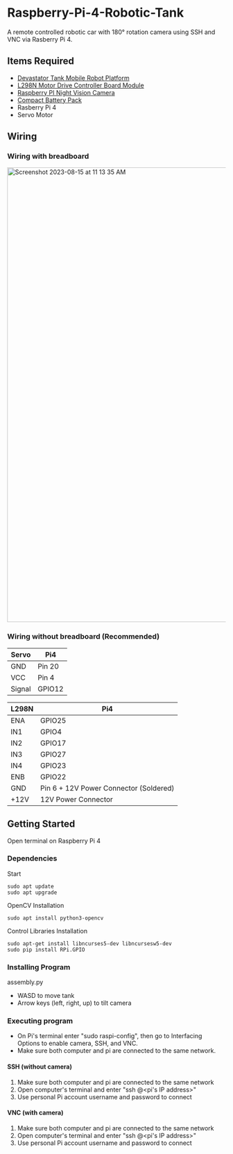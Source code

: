 # Raspberry-Pi-4-Robotic-Tank
A remote controlled robotic car with 180° rotation camera using SSH and VNC via Rasberry Pi 4.

## Items Required
* [Devastator Tank Mobile Robot Platform](https://www.amazon.com/dp/B014L1CF1K/ref=twister_B07YKSF8N7?_encoding=UTF8&th=1)
* [L298N Motor Drive Controller Board Module](https://www.amazon.com/Qunqi-Controller-Module-Stepper-Arduino/dp/B014KMHSW6/ref=asc_df_B014KMHSW6/?tag=hyprod-20&linkCode=df0&hvadid=167139094796&hvpos=&hvnetw=g&hvrand=8299905979766944063&hvpone=&hvptwo=&hvqmt=&hvdev=c&hvdvcmdl=&hvlocint=&hvlocphy=9021712&hvtargid=pla-306436938191&psc=1)
* [Raspberry PI Night Vision Camera](https://www.amazon.com/Raspberry-Camera-Webcam-OV5647-Adjustment/dp/B08QFM8TVV/ref=sr_1_1?crid=1AK0GBTKWLG6K&keywords=night+vision+camera+raspberry+pi&qid=1692113148&s=financial&sprefix=night+vision+camera+ras%2Cfinancial%2C99&sr=1-1)
* [Compact Battery Pack](https://www.amazon.com/EnergyQC-Portable-Ultra-Compact-Compatible-More-Black/dp/B0B12721V3/ref=sr_1_15?hvadid=174280170623&hvdev=c&hvlocphy=9021712&hvnetw=g&hvqmt=e&hvrand=5657593413140322175&hvtargid=kwd-1670787748&hydadcr=24659_9648993&keywords=usb%2Bbattery%2Bpack&qid=1691595030&sr=8-15&th=1)
* Rasberry Pi 4
* Servo Motor

## Wiring
### Wiring with breadboard
<img width="1049" alt="Screenshot 2023-08-15 at 11 13 35 AM" src="https://github.com/ChalmersPhua00/Raspberry-Pi-4-Robotic-Tank/assets/107158272/210f5ba8-1a1e-4f4a-b8df-810a26f585cf">

### Wiring without breadboard (Recommended)
| Servo  | Pi4 |
| ------------- | ------------- |
| GND  | Pin 20 |
| VCC  | Pin 4 |
| Signal  | GPIO12 |

| L298N  | Pi4 |
| ------------- | ------------- |
| ENA  | GPIO25 |
| IN1  | GPIO4 |
| IN2  | GPIO17 |
| IN3  | GPIO27 |
| IN4  | GPIO23 |
| ENB  | GPIO22 |
| GND  | Pin 6 + 12V Power Connector (Soldered) |
| +12V  | 12V Power Connector |

## Getting Started
Open terminal on Raspberry Pi 4

### Dependencies
Start
```
sudo apt update
sudo apt upgrade
```
OpenCV Installation
```
sudo apt install python3-opencv
```
Control Libraries Installation
```
sudo apt-get install libncurses5-dev libncursesw5-dev
sudo pip install RPi.GPIO
```

### Installing Program
assembly.py
* WASD to move tank
* Arrow keys (left, right, up) to tilt camera

### Executing program
- On Pi's terminal enter "sudo raspi-config", then go to Interfacing Options to enable camera, SSH, and VNC.
- Make sure both computer and pi are connected to the same network.

#### SSH (without camera)
1. Make sure both computer and pi are connected to the same network
2. Open computer's terminal and enter "ssh <username>@<pi's IP address>"
3. Use personal Pi account username and password to connect

#### VNC (with camera)
1. Make sure both computer and pi are connected to the same network
2. Open computer's terminal and enter "ssh <username>@<pi's IP address>"
3. Use personal Pi account username and password to connect
